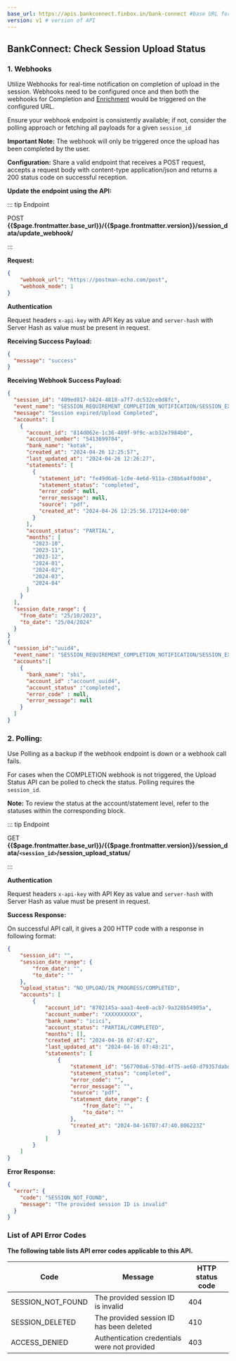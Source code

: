 ```yaml
---
base_url: https://apis.bankconnect.finbox.in/bank-connect #base URL for the API
version: v1 # version of API
---
```


## BankConnect: Check Session Upload Status

### 1. Webhooks

Utilize Webhooks for real-time notification on completion of upload in the session. Webhooks need to be configured once and then both the webhooks for Completion and [Enrichment](processing-status.html) would be triggered on the configured URL.

Ensure your webhook endpoint is consistently available; if not, consider the polling approach or fetching all payloads for a given `session_id`

**Important Note:** The webhook will only be triggered once the upload has been completed by the user.

**Configuration:** Share a valid endpoint that receives a POST request, accepts a request body with content-type application/json and returns a 200 status code on successful reception.

**Update the endpoint using the API:**

::: tip Endpoint

POST **{{$page.frontmatter.base_url}}/{{$page.frontmatter.version}}/session_data/update_webhook/**

:::

**Request:**

```json
{
    "webhook_url": "https://postman-echo.com/post",
    "webhook_mode": 1
}
```

**Authentication**

Request headers `x-api-key` with API Key as value and `server-hash` with Server Hash as value must be present in request.

**Receiving Success Payload:**

```json
{
  "message": "success"
}
```

**Receiving Webhook Success Payload:**

```json
{
  "session_id": "409ed817-b824-4818-a7f7-dc532ce0d8fc",
  "event_name": "SESSION_REQUIREMENT_COMPLETION_NOTIFICATION/SESSION_EXPIRY_NOTIFICATION",
  "message": "Session expired/Upload Completed",
  "accounts": [
    {
      "account_id": "814d062e-1c36-409f-9f9c-acb32e7984b0",
      "account_number": "5413699704",
      "bank_name": "kotak",
      "created_at": "2024-04-26 12:25:57",
      "last_updated_at": "2024-04-26 12:26:27",
      "statements": [
        {
          "statement_id": "fe49d6a6-1c0e-4e6d-911a-c38b6a4f0d04",
          "statement_status": "completed",
          "error_code": null,
          "error_message": null,
          "source": "pdf",
          "created_at": "2024-04-26 12:25:56.172124+00:00"
        }
      ],
      "account_status": "PARTIAL",
      "months": [
        "2023-10",
        "2023-11",
        "2023-12",
        "2024-01",
        "2024-02",
        "2024-03",
        "2024-04"
      ]
    }
  ],
  "session_date_range": {
    "from_date": "25/10/2023",
    "to_date": "25/04/2024"
  }
}
{
  "session_id":"uuid4",
  "event_name": "SESSION_REQUIREMENT_COMPLETION_NOTIFICATION/SESSION_EXPIRY_NOTIFICATION",
  "accounts":[
    {
      "bank_name": "sbi",
      "account_id" :"account_uuid4",
      "account_status" :"completed",
      "error_code" : null,
      "error_message": null
    }
  ]
}

```


### 2. Polling:

Use Polling as a backup if the webhook endpoint is down or a webhook call fails.

For cases when the COMPLETION webhook is not triggered, the Upload Status API can be polled to check the status. Polling requires the `session_id`.

**Note:** To review the status at the account/statement level, refer to the statuses within the corresponding block.

::: tip Endpoint

GET **{{$page.frontmatter.base_url}}/{{$page.frontmatter.version}}/session_data/`<session_id>`/session_upload_status/**

:::

**Authentication**

Request headers `x-api-key` with API Key as value and `server-hash` with Server Hash as value must be present in request.

**Success Response:**

On successful API call, it gives a 200 HTTP code with a response in following format:

```json
{
    "session_id": "",
    "session_date_range": {
        "from_date": "",
        "to_date": ""
    },
    "upload_status": "NO_UPLOAD/IN_PROGRESS/COMPLETED",
    "accounts": [
        {
            "account_id": "8702145a-aaa3-4ee0-acb7-9a328b54905a",
            "account_number": "XXXXXXXXXX",
            "bank_name": "icici",
            "account_status": "PARTIAL/COMPLETED",
            "months": [],
            "created_at": "2024-04-16 07:47:42",
            "last_updated_at": "2024-04-16 07:48:21",
            "statements": [
                {
                    "statement_id": "567700a6-570d-4f75-ae60-d79357dabdb4",
                    "statement_status": "completed",
                    "error_code": "",
                    "error_message": "",
                    "source": "pdf",
                    "statement_date_range": {
                        "from_date": "",
                        "to_date": ""
                    },
                    "created_at": "2024-04-16T07:47:40.806223Z"
                }
            ]
        }
    ]
}

```

**Error Response:**

```json
{
  "error": {
    "code": "SESSION_NOT_FOUND",
    "message": "The provided session ID is invalid"
  }
}
```

### List of API Error Codes

**The following table lists API error codes applicable to this API.**

|Code|Message|HTTP status code|
|------------------------------| ----------------------------------| ---------------|
|SESSION_NOT_FOUND|The provided session ID is invalid|404|
|SESSION_DELETED|The provided session ID has been deleted|410|
|ACCESS_DENIED|Authentication credentials were not provided|403|

